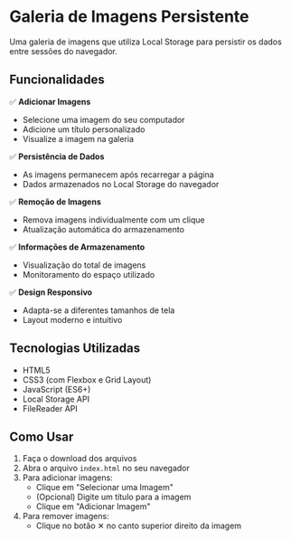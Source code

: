 # Galeria de Imagens Persistente

Uma galeria de imagens que utiliza Local Storage para persistir os dados entre sessões do navegador.

## Funcionalidades

✅ **Adicionar Imagens**  
- Selecione uma imagem do seu computador
- Adicione um título personalizado
- Visualize a imagem na galeria

✅ **Persistência de Dados**  
- As imagens permanecem após recarregar a página
- Dados armazenados no Local Storage do navegador

✅ **Remoção de Imagens**  
- Remova imagens individualmente com um clique
- Atualização automática do armazenamento

✅ **Informações de Armazenamento**  
- Visualização do total de imagens
- Monitoramento do espaço utilizado

✅ **Design Responsivo**  
- Adapta-se a diferentes tamanhos de tela
- Layout moderno e intuitivo

## Tecnologias Utilizadas

- HTML5
- CSS3 (com Flexbox e Grid Layout)
- JavaScript (ES6+)
- Local Storage API
- FileReader API

## Como Usar

1. Faça o download dos arquivos
2. Abra o arquivo `index.html` no seu navegador
3. Para adicionar imagens:
   - Clique em "Selecionar uma Imagem"
   - (Opcional) Digite um título para a imagem
   - Clique em "Adicionar Imagem"
4. Para remover imagens:
   - Clique no botão ✕ no canto superior direito da imagem



